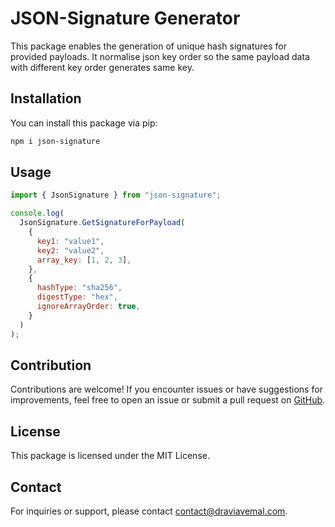 # JSON-Signature Generator

This package enables the generation of unique hash signatures for provided payloads.
It normalise json key order so the same payload data with different key order generates same key.

## Installation

You can install this package via pip:

```bash
npm i json-signature
```

## Usage

```javascript
import { JsonSignature } from "json-signature";

console.log(
  JsonSignature.GetSignatureForPayload(
    {
      key1: "value1",
      key2: "value2",
      array_key: [1, 2, 3],
    },
    {
      hashType: "sha256",
      digestType: "hex",
      ignoreArrayOrder: true,
    }
  )
);
```

## Contribution

Contributions are welcome! If you encounter issues or have suggestions for improvements, feel free to open an issue or submit a pull request on [GitHub](https://github.com/DraviaVemal/JSON-Signature/pulls).

## License

This package is licensed under the MIT License.

## Contact

For inquiries or support, please contact [contact@draviavemal.com](mailto:contact@draviavemal.com).
